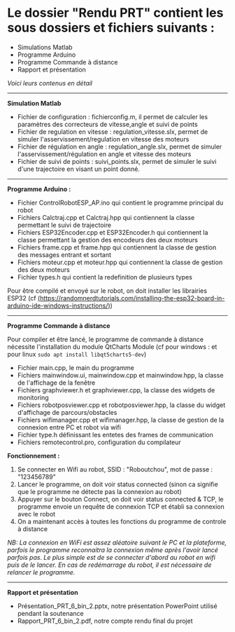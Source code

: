 # Le dossier "Rendu PRT" contient les sous dossiers et fichiers suivants :

* Simulations Matlab
* Programme Arduino
* Programme Commande à distance
* Rapport et présentation

*Voici leurs contenus en détail*

----

**Simulation Matlab**

* Fichier de configuration : fichierconfig.m, il permet de calculer les paramètres des correcteurs de vitesse,angle et suivi de points
* Fichier de regulation en vitesse : regulation_vitesse.slx, permet de simuler l'asservissement/regulation en vitesse des moteurs
* Fichier de régulation en angle : regulation_angle.slx, permet de simuler l'asservissement/régulation en angle et vitesse des moteurs
* Fichier de suivi de points : suivi_points.slx, permet de simuler le suivi d'une trajectoire en visant un point donné.

----

**Programme Arduino :**

* Fichier ControlRobotESP_AP.ino qui contient le programme principal du robot
* Fichiers Calctraj.cpp et Calctraj.hpp qui contiennent la classe permettant le suivi de trajectoire
* Fichiers ESP32Encoder.cpp et ESP32Encoder.h qui contiennent la classe permettant la gestion des encodeurs des deux moteurs
* Fichiers frame.cpp et frame.hpp qui contiennent la classe de gestion des messages entrant et sortant
* Fichiers moteur.cpp et moteur.hpp qui contiennent la classe de gestion des deux moteurs 
* Fichier types.h qui contient la redefinition de plusieurs types
	
Pour être compilé et envoyé sur le robot, on doit installer les librairies ESP32 (cf [(https://randomnerdtutorials.com/installing-the-esp32-board-in-arduino-ide-windows-instructions/)](https://randomnerdtutorials.com/installing-the-esp32-board-in-arduino-ide-windows-instructions/))

----

**Programme Commande à distance**

Pour compiler et être lancé, le programme de commande à distance nécessite l'installation du module QtCharts Module (cf pour windows : [](https://stackoverflow.com/questions/42867557/how-to-install-qtcharts-on-windows) et pour linux ```sudo apt install libqt5charts5-dev```)

* Fichier main.cpp, le main du programme
* Fichiers mainwindow.ui, mainwindow.cpp et mainwindow.hpp, la classe de l'affichage de la fenêtre
* Fichiers graphviewer.h et graphviewer.cpp, la classe des widgets de monitoring 
* Fichiers robotposviewer.cpp et robotposviewer.hpp, la classe du widget d'affichage de parcours/obstacles
* Fichiers wifimanager.cpp et wifimanager.hpp, la classe de gestion de la connexion entre PC et robot via wifi
* Fichier type.h définissant les entetes des frames de communication
* Fichiers remotecontrol.pro, configuration du compilateur


**Fonctionnement :**
1. Se connecter en Wifi au robot, SSID : "Roboutchou", mot de passe : "123456789"
1. Lancer le programme, on doit voir status connected (sinon ca signifie que le programme ne détecte pas la connexion au robot)
1. Appuyer sur le bouton Connect, on doit voir status connected & TCP, le programme envoie un requête de connexion TCP et établi sa connexion avec le robot
1. On a maintenant accès à toutes les fonctions du programme de controle à distance


*NB: La connexion en WiFi est assez aléatoire suivant le PC et la plateforme, parfois le programme reconnaitra la connexion même après l'avoir lancé parfois pas. Le plus simple est de se connecter d'abord au robot en wifi puis de le lancer. En cas de redémarrage du robot, il est nécessaire de relancer le programme.*

----

**Rapport et présentation** 

* Présentation_PRT_6_bin_2.pptx, notre présentation PowerPoint utilisé pendant la soutenance
* Rapport_PRT_6_bin_2.pdf, notre compte rendu final du projet
